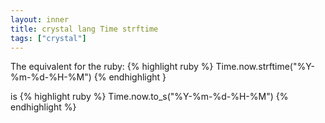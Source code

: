 ```yaml
---
layout: inner
title: crystal lang Time strftime
tags: ["crystal"]
---
```

The equivalent for the ruby:
{% highlight ruby %}
Time.now.strftime("%Y-%m-%d-%H-%M")
{% endhighlight }

is
{% highlight ruby %}
Time.now.to_s("%Y-%m-%d-%H-%M")
{% endhighlight %}
